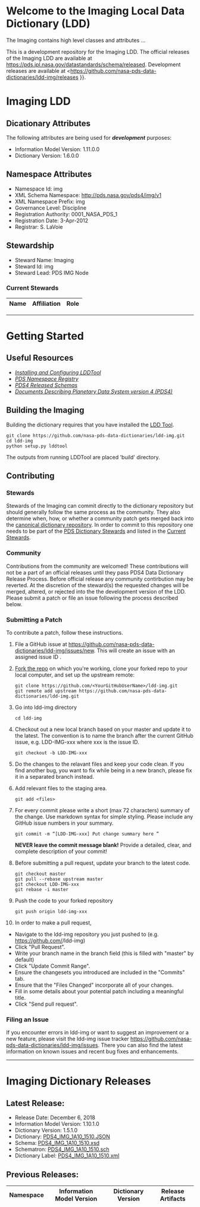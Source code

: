 # Welcome to the Imaging Local Data Dictionary (LDD)

The Imaging contains high level classes and attributes ...

This is a development repository for the Imaging LDD. The official releases of the Imaging LDD 
are available at <https://pds.jpl.nasa.gov/datastandards/schema/released>. Development releases are available at <https://github.com/nasa-pds-data-dictionaries/ldd-img/releases }}. 

# Imaging LDD

## Dicationary Attributes

The following attributes are being used for ***development*** purposes: 

- Information Model Version: 1.11.0.0 
- Dictionary Version: 1.6.0.0


## Namespace Attributes

- Namespace Id: img
- XML Schema Namespace: http://pds.nasa.gov/pds4/img/v1
- XML Namespace Prefix: img
- Governance Level: Discipline
- Registration Authority: 0001_NASA_PDS_1
- Registration Date: 3-Apr-2012
- Registrar: S. LaVoie

## Stewardship

- Steward Name: Imaging
- Steward Id: img
- Steward Lead: PDS IMG Node

### Current Stewards

| Name | Affiliation | Role |
| ---- | ----------- | ----- |

***

# Getting Started

## Useful Resources

- [*Installing and Configuring LDDTool*](http://sbndev.astro.umd.edu/wiki/Installing_and_Configuring_LDDTool)
- [*PDS Namespace Registry*](https://pds.jpl.nasa.gov/datastandards/schema/pds-namespace-registry.pdf)
- [*PDS4 Released Schemas*](https://pds.jpl.nasa.gov/datastandards/schema/released/)
- [*Documents Describing Planetary Data System version 4 (PDS4)*](https://pds.jpl.nasa.gov/datastandards/documents/)

## Building the Imaging 

Building the dictionary requires that you have installed the [LDD Tool](https://pds.nasa.gov/tools/about/ldd/). 

```
git clone https://github.com/nasa-pds-data-dictionaries/ldd-img.git
cd ldd-img
python setup.py lddtool
```

The outputs from running LDDTool are placed 'build' directory.

## Contributing


### Stewards

Stewards of the Imaging can commit directly to the dictionary repository but should generally follow the same process as the community. They also determine when, how, or whether a community patch gets merged back into the [canonical dictionary repository](https://github.com/nasa-pds-data-dictionaries/ldd-img). In order to commit to this repository one needs to be part of the [PDS Dictionary Stewards](https://github.com/orgs/nasa-pds-data-dictionaries/teams/pds-dictionary-stewards) and listed in the [Current Stewards](#Current-Stewards).


### Community

Contributions from the community are welcomed! These contributions will not be a part of an official releases until they pass PDS4 Data Dictionary Release Process. Before official release any community contirbution may be reverted. At the discretion of the steward(s) the requested changes will be merged, altered, or rejected into the the development version of the LDD. Please submit a patch or file an issue following the process described below.


### Submitting a Patch

To contribute a patch, follow these instructions.

1. File a GitHub issue at https://github.com/nasa-pds-data-dictionaries/ldd-img/issues/new. This will create an issue with an assigned issue ID .

2. [Fork the repo](http://help.github.com/fork-a-repo) on which you're working, clone your forked repo to your local computer, and set up the upstream remote:
    ```
    git clone https://github.com/<YourGitHubUserName>/ldd-img.git
    git remote add upstream https://github.com/nasa-pds-data-dictionaries/ldd-img.git
    ```
3. Go into ldd-img directory
    ```
    cd ldd-img
    ```
4. Checkout out a new local branch based on your master and update it to the latest. The convention is to name the branch after the current GitHub issue, e.g. LDD-IMG-xxx where xxx is the issue ID.
    ```
    git checkout -b LDD-IMG-xxx
    ```
5. Do the changes to the relavant files and keep your code clean. If you find another bug, you want to fix while being in a new branch, please fix it in a separated branch instead.

6. Add relevant files to the staging  area.
    ```
    git add <files>
    ```
7. For every commit please write a short (max 72 characters) summary of the change. Use markdown syntax for simple styling. Please include any GitHub issue numbers in your summary.
    ```
    git commit -m “[LDD-IMG-xxx] Put change summary here ”
    ```
    **NEVER leave the commit message blank!** Provide a detailed, clear, and complete description of your commit!

8. Before submitting a pull request, update your branch to the latest code.
    ```
    git checkout master
    git pull --rebase upstream master
    git checkout LDD-IMG-xxx
    git rebase -i master
    ```
9. Push the code to your forked repository
    ```
    git push origin ldd-img-xxx
    ```
10. In order to make a pull request,
  * Navigate to the ldd-img repository you just pushed to (e.g. https://github.com/<YourGitHubUserName>/ldd-img)
  * Click "Pull Request".
  * Write your branch name in the branch field (this is filled with "master" by default)
  * Click "Update Commit Range".
  * Ensure the changesets you introduced are included in the "Commits" tab.
  * Ensure that the "Files Changed" incorporate all of your changes.
  * Fill in some details about your potential patch including a meaningful title.
  * Click "Send pull request".

### Filing an Issue

If you encounter errors in ldd-img or want to suggest an improvement or a new
feature, please visit the ldd-img issue tracker 
https://github.com/nasa-pds-data-dictionaries/ldd-img/issues.  There you can also find the
latest information on known issues and recent bug fixes and enhancements.

***

# Imaging Dictionary Releases

## Latest Release:

- Release Date: December 6, 2018 
- Information Model Version: 1.10.1.0
- Dictionary Version: 1.5.1.0
- Dictionary: [PDS4_IMG_1A10_1510.JSON](https://pds.jpl.nasa.gov/datastandards/schema/released/img/v1/PDS4_IMG_1A10_1510.JSON)
- Schema: [PDS4_IMG_1A10_1510.xsd](https://pds.jpl.nasa.gov/datastandards/schema/released/img/v1/PDS4_IMG_1A10_1510.xsd)
- Schematron: [PDS4_IMG_1A10_1510.sch](https://pds.jpl.nasa.gov/datastandards/schema/released/img/v1/PDS4_IMG_1A10_1510.sch)
- Dictionary Label: [PDS4_IMG_1A10_1510.xml](https://pds.jpl.nasa.gov/datastandards/schema/released/img/v1/PDS4_IMG_1A10_1510.xml)

## Previous Releases:

| Namespace | Information Model Version | Dictionary Version | Release Artifacts |
| --------- | ------------------------- | ------------------ | ----------------- |

 
